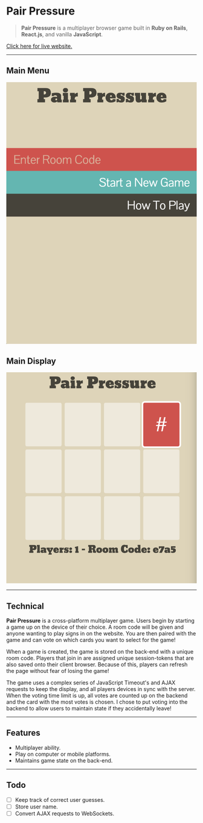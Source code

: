 # Pair Pressure

> **Pair Pressure** is a multiplayer browser game built in **Ruby on Rails**, **React.js**, and vanilla **JavaScript**.

[Click here for live website.][live-link]

[live-link]: http://pair.danphillips.io
---
## Main Menu
![menu]

## Main Display
![main]

---
## Technical
**Pair Pressure** is a cross-platform multiplayer game. Users begin by starting a game up on the device of their choice. A room code will be given and anyone wanting to play signs in on the website. You are then paired with the game and can vote on which cards you want to select for the game!

When a game is created, the game is stored on the back-end with a unique room code. Players that join in are assigned unique session-tokens that are also saved onto their client browser. Because of this, players can refresh the page without fear of losing the game!

The game uses a complex series of JavaScript Timeout's and AJAX requests to keep the display, and all players devices in sync with the server. When the voting time limit is up, all votes are counted up on the backend and the card with the most votes is chosen. I chose to put voting into the backend to allow users to maintain state if they accidentally leave!

---
## Features
 * Multiplayer ability.
 * Play on computer or mobile platforms.
 * Maintains game state on the back-end.
 
---
## Todo
 - [ ] Keep track of correct user guesses.
 - [ ] Store user name.
 - [ ] Convert AJAX requests to WebSockets.

[menu]: ./docs/images/menu.png
[main]: ./docs/images/main.png
